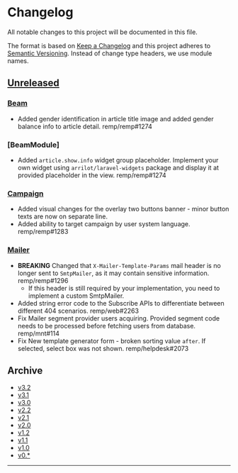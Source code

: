 # Changelog

All notable changes to this project will be documented in this file.

The format is based on [Keep a Changelog](http://keepachangelog.com/) and this project adheres to [Semantic Versioning](http://semver.org/). Instead of change type headers, we use module names.

## [Unreleased]

### [Beam]

- Added gender identification in article title image and added gender balance info to article detail. remp/remp#1274

### [BeamModule]

- Added `article.show.info` widget group placeholder. Implement your own widget using `arrilot/laravel-widgets` package and display it at provided placeholder in the view. remp/remp#1274

### [Campaign]

- Added visual changes for the overlay two buttons banner - minor button texts are now on separate line.
- Added ability to target campaign by user system language. remp/remp#1283

### [Mailer]

- **BREAKING** Changed that `X-Mailer-Template-Params` mail header is no longer sent to `SmtpMailer`, as it may contain sensitive information. remp/remp#1296
  - If this header is still required by your implementation, you need to implement a custom SmtpMailer. 
- Added string error code to the Subscribe APIs to differentiate between different 404 scenarios. remp/web#2263 
- Fix Mailer segment provider users acquiring. Provided segment code needs to be processed before fetching users from database. remp/mnt#114
- Fix New template generator form - broken sorting value `after`. If selected, select box was not shown. remp/helpdesk#2073

## Archive

- [v3.2](./changelogs/CHANGELOG-v3.2.md)
- [v3.1](./changelogs/CHANGELOG-v3.1.md)
- [v3.0](./changelogs/CHANGELOG-v3.0.md)
- [v2.2](./changelogs/CHANGELOG-v2.2.md)
- [v2.1](./changelogs/CHANGELOG-v2.1.md)
- [v2.0](./changelogs/CHANGELOG-v2.0.md)
- [v1.2](./changelogs/CHANGELOG-v1.2.md)
- [v1.1](./changelogs/CHANGELOG-v1.1.md)
- [v1.0](./changelogs/CHANGELOG-v1.0.md)
- [v0.*](./changelogs/CHANGELOG-v0.md)

---

[Beam]: https://github.com/remp2020/remp/tree/master/Beam
[Campaign]: https://github.com/remp2020/remp/tree/master/Campaign
[Mailer]: https://github.com/remp2020/remp/tree/master/Mailer
[Sso]: https://github.com/remp2020/remp/tree/master/Sso
[Segments]: https://github.com/remp2020/remp/tree/master/Beam/go/cmd/segments
[Tracker]: https://github.com/remp2020/remp/tree/master/Beam/go/cmd/tracker

[Unreleased]: https://github.com/remp2020/remp/compare/3.2.0...master
